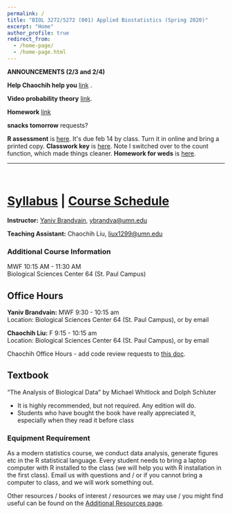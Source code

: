 ```yaml
---
permalink: /
title: "BIOL 3272/5272 (001) Applied Biostatistics (Spring 2020)"
excerpt: "Home"
author_profile: true
redirect_from:
  - /home-page/
  - /home-page.html
---
```


<!-- This is the front page (home page) of the website -->

**ANNOUNCEMENTS (2/3 and 2/4)**

**Help Chaochih help you** [link](https://canvas.umn.edu/courses/151855/discussion_topics/595514) .

**Video probability theory** [link](https://www.youtube.com/watch?v=H8LnzgQxNoM).

**Homework**  [link](https://docs.google.com/forms/d/1FYXGLfUycyJhhUD6PGvwdhxsfhLpZFNcNa5J-8wUbnE/edit)

**snacks tomorrow** requests?

**R assessment** is [here](https://canvas.umn.edu/courses/151855/assignments/1003199). It's due feb 14 by class. Turn it in online and bring a printed copy.
**Classwork key** is [here](https://drive.google.com/open?id=1VneoAmjlMoHKx6WS0d32GCtts78IsxPZ). Note I switched over to the count function, which made things cleaner.
**Homework for weds** is [here](https://docs.google.com/forms/d/1FYXGLfUycyJhhUD6PGvwdhxsfhLpZFNcNa5J-8wUbnE/).

---

<p>&nbsp;</p>

# [Syllabus](https://biol3272-5272.github.io/biostats2020/syllabus/) | [Course Schedule](https://biol3272-5272.github.io/biostats2020/schedule/)

**Instructor:** [Yaniv Brandvain](https://cbs.umn.edu/contacts/yaniv-brandvain), ybrandva@umn.edu

**Teaching Assistant:** Chaochih Liu, liux1299@umn.edu

### Additional Course Information

MWF 10:15 AM - 11:30 AM<br/>
Biological Sciences Center 64 (St. Paul Campus)

## Office Hours

**Yaniv Brandvain:** MWF 9:30 - 10:15 am<br/>
Location: Biological Sciences Center 64 (St. Paul Campus), or by email

**Chaochih Liu:** F 9:15 - 10:15 am<br/>
Location: Biological Sciences Center 64 (St. Paul Campus), or by email

Chaochih Office Hours - add code review requests to [this doc](https://docs.google.com/document/d/133gwjcjJF6nAep2pu2oa2Qb3wC1K3mBxucm-1HmA5Xo/edit?usp=sharing).

## Textbook

“The Analysis of Biological Data” by Michael Whitlock and Dolph Schluter

- It is highly recommended, but not required. Any edition will do.
- Students who have bought the book have really appreciated it, especially when they read it before class

### Equipment Requirement

As a modern statistics course, we conduct data analysis, generate figures etc in the R statistical language. Every student needs to bring a laptop computer with R installed to the class (we will help you with R installation in the first class). Email us with questions and / or if you cannot bring a computer to class, and we will work something out.

Other resources / books of interest / resources we may use / you might find useful can be found on the [Additional Resources page](https://biol3272-5272.github.io/biostats2020/resources/).

